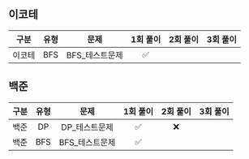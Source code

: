 ## 이코테
| 구분 | 유형 | 문제 | 1회 풀이 | 2회 풀이 | 3회 풀이 |
| :-----: | :-----: | :-----: | :-----: | :-----: | :-----: |
| 이코테 | BFS | BFS_테스트문제 | ✅ |  |  |
## 백준
| 구분 | 유형 | 문제 | 1회 풀이 | 2회 풀이 | 3회 풀이 |
| :-----: | :-----: | :-----: | :-----: | :-----: | :-----: |
| 백준 | DP | DP_테스트문제 | ✅ | ❌ |  |
| 백준 | BFS | BFS_테스트문제 | ✅ |  |  |
